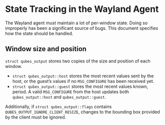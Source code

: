 # State Tracking in the Wayland Agent

The Wayland agent must maintain a lot of per-window state.
Doing so improperly has been a significant source of bugs.
This document specifies how the state should be handled.

## Window size and position

`struct qubes_output` stores two copies of the size and position of each window.

- `struct qubes_output::host` stores the most recent values sent by the host, or the guest’s values if no `MSG_CONFIGURE` has been received yet.
- `struct qubes_output::guest` stores the most recent values known, period.
  A valid `MSG_CONFIGURE` from the host updates both `qubes_output::host` and `qubes_output::guest`.

Additionally, if `struct qubes_output::flags` contains `QUBES_OUTPUT_IGNORE_CLIENT_RESIZE`, changes to the bounding box provided by the client must be ignored.
